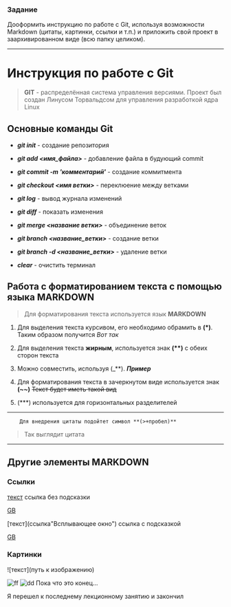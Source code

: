 ### **Задание**
 Дооформить инструкцию по работе с Git, используя возможности Markdown (цитаты, картинки, ссылки и т.п.) и приложить свой проект в заархивированном виде (всю папку целиком).
 ***


# **Инструкция по работе с Git**
> **GIT** - распределённая система управления версиями. Проект был создан Линусом Торвальдсом для управления разработкой ядра Linux

## **Основные команды Git**
* _**git init**_ - создание репозитория

* _**git add <имя_файла>**_ - добавление файла в будующий commit

* _**git commit -m 'комментарий'**_ - создание коммитмента
* _**git checkout <имя ветки>**_ - переклюение между ветками
* _**git log**_ - вывод журнала изменений
* _**git diff**_ - показать изменения
* _**git merge <название ветки>**_ - объединение веток
* _**git branch <название_ветки>**_ - создание ветки
* _**git branch -d <название_ветки>**_ - удаление ветки
* _**clear**_ - очистить терминал

## Работа с форматированием текста с помощью языка **MARKDOWN**
> Для форматирования текста используется язык **MARKDOWN**

1. Для выделения текста курсивом, его необходимо обрамить в **(*)**. Таким образом получится *Вот так*

2.  Для выделения текста **жирным**, используется знак __(**)__ с обеих сторон текста

3. Можно совместить, используя (_**). _**Пример**_

4. Для форматирования текста в зачеркнутом виде используется знак **(~~)**
~~Текст будет иметь такой вид~~

5. (***) используется для горизонтальных разделителей
***
        Для внедрения цитаты подойтет символ **(>+пробел)**
> Так выглядит цитата
***
## Другие элементы MARKDOWN
### Cсылки
[текст](ссылка) ссылка без подсказки

[GB](https://gb.ru/)

[текст](ссылка"Всплывающее окно") ссылка с подсказкой

[GB](https://gb.ru/ "Сайт GeekBrains")

### Картинки

![текст](путь к изображению)

![ff](https://top-online-courses.ru/wp-content/uploads/2021/02/174150_0-1.png)
![dd](i.webp)
Пока что это конец...

Я перешел к последнему лекционному занятию и закончил

